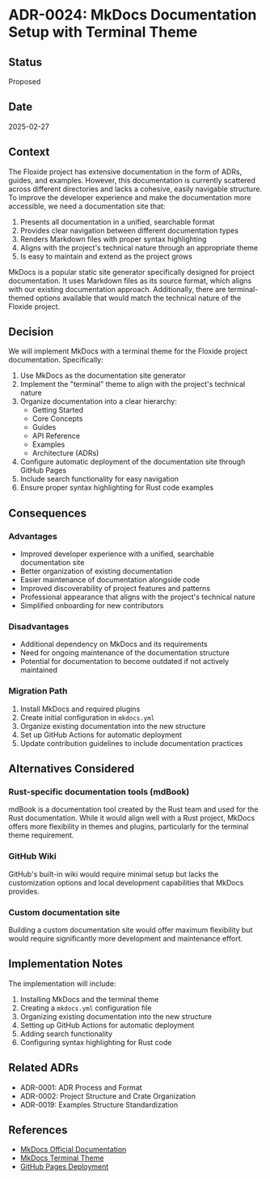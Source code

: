 # ADR-0024: MkDocs Documentation Setup with Terminal Theme

## Status

Proposed

## Date

2025-02-27

## Context

The Floxide project has extensive documentation in the form of ADRs, guides, and examples. However, this documentation is currently scattered across different directories and lacks a cohesive, easily navigable structure. To improve the developer experience and make the documentation more accessible, we need a documentation site that:

1. Presents all documentation in a unified, searchable format
2. Provides clear navigation between different documentation types
3. Renders Markdown files with proper syntax highlighting
4. Aligns with the project's technical nature through an appropriate theme
5. Is easy to maintain and extend as the project grows

MkDocs is a popular static site generator specifically designed for project documentation. It uses Markdown files as its source format, which aligns with our existing documentation approach. Additionally, there are terminal-themed options available that would match the technical nature of the Floxide project.

## Decision

We will implement MkDocs with a terminal theme for the Floxide project documentation. Specifically:

1. Use MkDocs as the documentation site generator
2. Implement the "terminal" theme to align with the project's technical nature
3. Organize documentation into a clear hierarchy:
   - Getting Started
   - Core Concepts
   - Guides
   - API Reference
   - Examples
   - Architecture (ADRs)
4. Configure automatic deployment of the documentation site through GitHub Pages
5. Include search functionality for easy navigation
6. Ensure proper syntax highlighting for Rust code examples

## Consequences

### Advantages

- Improved developer experience with a unified, searchable documentation site
- Better organization of existing documentation
- Easier maintenance of documentation alongside code
- Improved discoverability of project features and patterns
- Professional appearance that aligns with the project's technical nature
- Simplified onboarding for new contributors

### Disadvantages

- Additional dependency on MkDocs and its requirements
- Need for ongoing maintenance of the documentation structure
- Potential for documentation to become outdated if not actively maintained

### Migration Path

1. Install MkDocs and required plugins
2. Create initial configuration in `mkdocs.yml`
3. Organize existing documentation into the new structure
4. Set up GitHub Actions for automatic deployment
5. Update contribution guidelines to include documentation practices

## Alternatives Considered

### Rust-specific documentation tools (mdBook)

mdBook is a documentation tool created by the Rust team and used for the Rust documentation. While it would align well with a Rust project, MkDocs offers more flexibility in themes and plugins, particularly for the terminal theme requirement.

### GitHub Wiki

GitHub's built-in wiki would require minimal setup but lacks the customization options and local development capabilities that MkDocs provides.

### Custom documentation site

Building a custom documentation site would offer maximum flexibility but would require significantly more development and maintenance effort.

## Implementation Notes

The implementation will include:

1. Installing MkDocs and the terminal theme
2. Creating a `mkdocs.yml` configuration file
3. Organizing existing documentation into the new structure
4. Setting up GitHub Actions for automatic deployment
5. Adding search functionality
6. Configuring syntax highlighting for Rust code

## Related ADRs

- ADR-0001: ADR Process and Format
- ADR-0002: Project Structure and Crate Organization
- ADR-0019: Examples Structure Standardization

## References

- [MkDocs Official Documentation](https://www.mkdocs.org/)
- [MkDocs Terminal Theme](https://github.com/ntno/mkdocs-terminal)
- [GitHub Pages Deployment](https://docs.github.com/en/pages)
